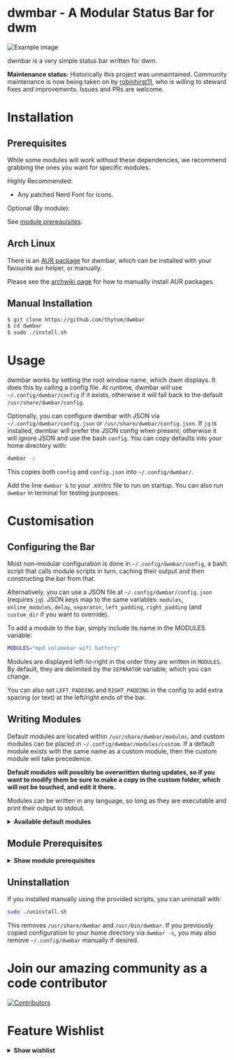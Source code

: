 dwmbar - A Modular Status Bar for dwm
=====================================
![Example image](res/example.png)

dwmbar is a very simple status bar written for dwm.

**Maintenance status:** Historically this project was unmaintained. Community maintenance is now being taken on by [robinhirst11](https://github.com/RobinHirst11/), who is willing to steward fixes and improvements. Issues and PRs are welcome.

# Installation

## Prerequisites

While some modules will work without these dependencies, we recommend grabbing
the ones you want for specific modules.

Highly Recommended:
* Any patched Nerd Font for icons.

Optional (By module):

See [module prerequisites](#module-prerequisites).


## Arch Linux

There is an [AUR package](https://aur.archlinux.org/packages/dwmbar-git) for
dwmbar, which can be installed with your favourite aur helper, or manually.

Please see the [archwiki
page](https://wiki.archlinux.org/index.php/Arch_User_Repository#Installing_packages)
for how to manually install AUR packages.

## Manual Installation

```bash
$ git clone https://github.com/thytom/dwmbar
$ cd dwmbar
$ sudo ./install.sh
```
# Usage

dwmbar works by setting the root window name, which dwm displays. It does this
by calling a config file. At runtime, dwmbar will use `~/.config/dwmbar/config` if it
exists, otherwise it will fall back to the default `/usr/share/dwmbar/config`.

Optionally, you can configure dwmbar with JSON via `~/.config/dwmbar/config.json`
or `/usr/share/dwmbar/config.json`. If `jq` is installed, dwmbar will prefer the JSON
config when present; otherwise it will ignore JSON and use the bash `config`.
You can copy defaults into your home directory with:

```bash
dwmbar -c
```
This copies both `config` and `config.json` into `~/.config/dwmbar/`.

Add the line `dwmbar &` to your .xinitrc file to run on startup. You can also
run `dwmbar` in terminal for testing purposes.

# Customisation

## Configuring the Bar

Most non-modular configuration is done in `~/.config/dwmbar/config`, a bash
script that calls module scripts in turn, caching their output and then
constructing the bar from that.

Alternatively, you can use a JSON file at `~/.config/dwmbar/config.json` (requires `jq`).
JSON keys map to the same variables: `modules`, `online_modules`, `delay`,
`separator`, `left_padding`, `right_padding` (and `custom_dir` if you want to override).

To add a module to the bar, simply include its name in the MODULES variable:

```bash
MODULES="mpd volumebar wifi battery"
```

Modules are displayed left-to-right in the order they are written in `MODULES`.
By default, they are delimited by the `SEPARATOR` variable, which you can
change.

You can also set `LEFT_PADDING` and `RIGHT_PADDING` in the config to add
extra spacing (or text) at the left/right ends of the bar.

## Writing Modules

Default modules are located within `/usr/share/dwmbar/modules`, and custom
modules can be placed in `~/.config/dwmbar/modules/custom`. If a default module
exists with the same name as a custom module, then the custom module will take
precedence.

**Default modules will possibly be overwritten during updates, so if you want
to modify them be sure to make a copy in the custom folder, which will not be
touched, and edit it there.**

Modules can be written in any language, so long as they are executable and
print their output to stdout.

<details>
<summary><strong>Available default modules</strong></summary>

- archupdates		 - Gets the number of updates available <em>Arch Linux Only</em>
- backlight			 - Shows the brightness of the screen
- battery			 - Gets battery percentage
- bluetooth			 - Shows bluetooth status
- cpuload			 - Shows the CPU load in %
- date				 - Shows the calendar date
- daypercentage		 - Shows how far through the day you are, in %
- disksize			 - Shows the disk usage
- ethernet			 - Shows ethernet connection
- fanspeed           - Shows the rpm of your main fan
- hostname           - Shows your current user and hostname
- internet			 - Shows whether internet is available
- kernel             - Shows the kernel version
- localip            - Shows your local IP address
- mail				 - Shows how much mail you have
- mpd				 - Shows MPD status
- networkdowntraffic - Gets the download traffic in Kb/s
- networkuptraffic   - Gets the upload traffic in Kb/s
- publicip           - Shows your public IP address
- ram				 - Shows RAM usage
- redshift			 - Shows current screen temperature from Redshift
- sunmoon			 - Displays a sun or moon for time of day
- cputemp		 - Displays the temperature of the CPU
- time				 - Displays time
- todo				 - Prints the number of todos for the "t" todo manager
- tor				 - Prints if the tor service is enabled
- voidupdates        - Gets the number of updates available <em>Void Linux Only</em>
- volumebar			 - Displays a volume bar
- volume			 - Prints volume in %
- weather			 - Shows weather info
- wifi				 - Shows wifi connection

</details>

## Module Prerequisites  <a name="module-prerequisites"></a>

<details>
<summary><strong>Show module prerequisites</strong></summary>

 - archupdates
	- Arch Linux
	- yay
	- pacman-contrib
 - backlight
	- light
 - bluetooth
	- bluez
 - fanspeed
	- lm_sensors
 - mail
	- mutt/neomutt (We recommend [Luke Smith's Mutt-Wizard](https://github.com/LukeSmithxyz/mutt-wizard)) for configuration.
 - mpd
	- mpd
	- mpc
 - publicip
	- curl
 - redshift
	- redshift
 - sunmoon
	- redshift
 - temperature
	- lm_sensors
 - todo
	- [t todo manager](https://github.com/sjl/t)
 - tor
	- tor
 - voidupdates
	- xbps package manager
 - volume
	- PulseAudio or PipeWire
 - volumebar
	- PulseAudio or PipeWire
 - weather
	- curl
	- Internet connection
 - wifi
	- Wifi card

</details>

## Uninstallation

If you installed manually using the provided scripts, you can uninstall with:

```bash
sudo ./uninstall.sh
```

This removes `/usr/share/dwmbar` and `/usr/bin/dwmbar`. If you previously
copied configuration to your home directory via `dwmbar -c`, you may also
remove `~/.config/dwmbar` manually if desired.

# Join our amazing community as a code contributor

[![Contributors](https://contrib.rocks/image?repo=thytom/dwmbar&anon=0&columns=25&max=100&r=true)](https://github.com/thytom/dwmbar/graphs/contributors)

# Feature Wishlist

<details>
<summary><strong>Show wishlist</strong></summary>

- Paralellised Modules
	- Some modules are slower than others. Have modules set a DELAY variable;
		if they don't have one, use a default.
	- Modules are called and bar is updated when a module finishes, but an
		internal bar clock updates the clock at a specific delay.

</details>
